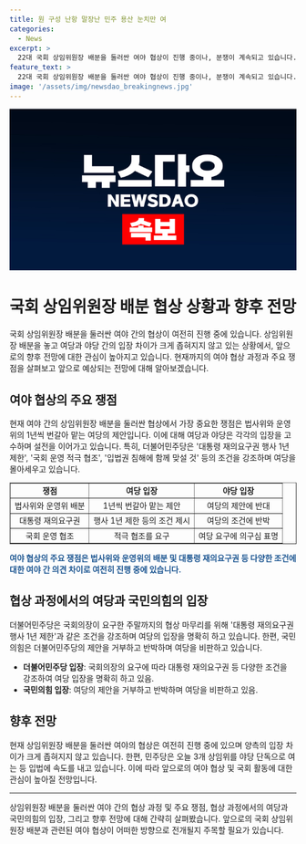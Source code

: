 ```yaml
---
title: 원 구성 난항 말장난 민주 용산 눈치만 여
categories:
  - News
excerpt: >
  22대 국회 상임위원장 배분을 둘러싼 여야 협상이 진행 중이나, 분쟁이 계속되고 있습니다. 특히 법사위와 운영위 원 구성을 둘러싼 협상이 중심이며, 여당은 대통령 재의요구권 행사의 1년 제한과 국회 운영 협조 등 3가지 조건을 강조하며 제안을 내놓았습니다. 한편 국민의힘은 민주당을 비판하며 상임위원회를 야당 단독으로 여는 등 입법에 속도를 내고 있습니다. 추가로 차기 당 대표 선거를 앞두고 정계 인사들의 움직임도 주목받고 있습니다. (150자)
feature_text: >
  22대 국회 상임위원장 배분을 둘러싼 여야 협상이 진행 중이나, 분쟁이 계속되고 있습니다. 특히 법사위와 운영위 원 구성을 둘러싼 협상이 중심이며, 여당은 대통령 재의요구권 행사의 1년 제한과 국회 운영 협조 등 3가지 조건을 강조하며 제안을 내놓았습니다. 한편 국민의힘은 민주당을 비판하며 상임위원회를 야당 단독으로 여는 등 입법에 속도를 내고 있습니다. 추가로 차기 당 대표 선거를 앞두고 정계 인사들의 움직임도 주목받고 있습니다. (150자)
image: '/assets/img/newsdao_breakingnews.jpg'
---
```


<p><img src="/assets/img/newsdao_breakingnews.jpg" alt="pcversion 속보" /></p>

<h1>국회 상임위원장 배분 협상 상황과 향후 전망</h1>

<p data-ke-size="size16">국회 상임위원장 배분을 둘러싼 여야 간의 협상이 여전히 진행 중에 있습니다. 상임위원장 배분을 놓고 여당과 야당 간의 입장 차이가 크게 좁혀지지 않고 있는 상황에서, 앞으로의 향후 전망에 대한 관심이 높아지고 있습니다. 현재까지의 여야 협상 과정과 주요 쟁점을 살펴보고 앞으로 예상되는 전망에 대해 알아보겠습니다.</p>

<h2 data-ke-size="size26">여야 협상의 주요 쟁점</h2>

<p data-ke-size="size16">현재 여야 간의 상임위원장 배분을 둘러싼 협상에서 가장 중요한 쟁점은 법사위와 운영위의 1년씩 번갈아 맡는 여당의 제안입니다. 이에 대해 여당과 야당은 각각의 입장을 고수하며 설전을 이어가고 있습니다. 특히, 더불어민주당은 '대통령 재의요구권 행사 1년 제한', '국회 운영 적극 협조', '입법권 침해에 함께 맞설 것' 등의 조건을 강조하며 여당을 몰아세우고 있습니다.</p>

<table style="width: 100%;" border="1">
<tbody>
<tr>
<td style="text-align: center; height: 17px;"><b>쟁점</b></td>
<td style="text-align: center; height: 17px;"><b>여당 입장</b></td>
<td style="text-align: center; height: 17px;"><b>야당 입장</b></td>
</tr>
<tr>
<td style="text-align: center; height: 17px;">법사위와 운영위 배분</td>
<td style="text-align: center; height: 17px;">1년씩 번갈아 맡는 제안</td>
<td style="text-align: center; height: 17px;">여당의 제안에 반대</td>
</tr>
<tr>
<td style="text-align: center; height: 17px;">대통령 재의요구권</td>
<td style="text-align: center; height: 17px;">행사 1년 제한 등의 조건 제시</td>
<td style="text-align: center; height: 17px;">여당의 조건에 반박</td>
</tr>
<tr>
<td style="text-align: center; height: 17px;">국회 운영 협조</td>
<td style="text-align: center; height: 17px;">적극 협조를 요구</td>
<td style="text-align: center; height: 17px;">여당 요구에 의구심 표명</td>
</tr>
</tbody>
</table>

<p><b><span style="color: #1a5490;">여야 협상의 주요 쟁점은 법사위와 운영위의 배분 및 대통령 재의요구권 등 다양한 조건에 대한 여야 간 의견 차이로 여전히 진행 중에 있습니다.</span></b></p>

<h2 data-ke-size="size26">협상 과정에서의 여당과 국민의힘의 입장</h2>

<p data-ke-size="size16">더불어민주당은 국회의장이 요구한 주말까지의 협상 마무리를 위해 '대통령 재의요구권 행사 1년 제한'과 같은 조건을 강조하며 여당의 입장을 명확히 하고 있습니다. 한편, 국민의힘은 더불어민주당의 제안을 거부하고 반박하며 여당을 비판하고 있습니다.</p>

<ul>
<li><b>더불어민주당 입장</b>: 국회의장의 요구에 따라 대통령 재의요구권 등 다양한 조건을 강조하여 여당 입장을 명확히 하고 있음.</li>
<li><b>국민의힘 입장</b>: 여당의 제안을 거부하고 반박하며 여당을 비판하고 있음.</li>
</ul>

<h2 data-ke-size="size26">향후 전망</h2>

<p data-ke-size="size16">현재 상임위원장 배분을 둘러싼 여야의 협상은 여전히 진행 중에 있으며 양측의 입장 차이가 크게 좁혀지지 않고 있습니다. 한편, 민주당은 오늘 3개 상임위를 야당 단독으로 여는 등 입법에 속도를 내고 있습니다. 이에 따라 앞으로의 여야 협상 및 국회 활동에 대한 관심이 높아질 전망입니다.</p>

<hr>

<p data-ke-size="size16">상임위원장 배분을 둘러싼 여야 간의 협상 과정 및 주요 쟁점, 협상 과정에서의 여당과 국민의힘의 입장, 그리고 향후 전망에 대해 간략히 살펴봤습니다. 앞으로의 국회 상임위원장 배분과 관련된 여야 협상이 어떠한 방향으로 전개될지 주목할 필요가 있습니다.</p>

